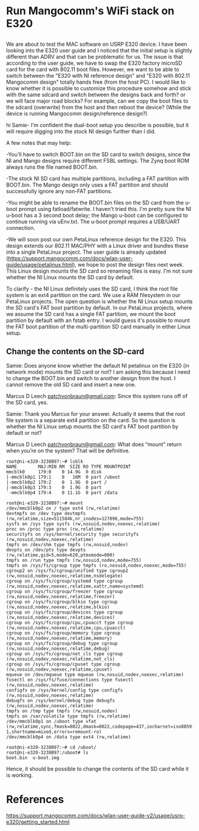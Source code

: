 # Run Mangocomm's WiFi stack on E320

##

We are about to test the MAC software on USRP E320 device. I have been looking into the E320 user guide and I noticed that the initial setup is slightly different than ADRV and that can be problematic for us. The issue is that according to the user guide, we have to swap the E320 factory microSD card for the card with 802.11 boot files. However, we want to be able to switch between the "E320 with NI reference design" and "E320 with 802.11 Mangocomm design" totally hands free (from the host PC).
I would like to know whether it is possible to customize this procedure somehow and stick with the same sdcard and switch between the designs back and forth? or we will face major road blocks?
For example, can we copy the boot files to the sdcard (overwrite) from the host and then reboot the device? (While the device is running Mangocomm design/reference design?)

hi Samie- I'm confident the dual-boot setup you describe is possible, but it will require digging into the stock NI design further than I did.

A few notes that may help:

-You'll have to switch BOOT.bin on the SD card to switch designs, since the NI and Mango designs require different FSBL settings. The Zynq boot ROM always runs the file named BOOT.bin.

-The stock NI SD card has multiple partitions, including a FAT partition with BOOT.bin. The Mango design only uses a FAT partition and should successfully ignore any non-FAT partitions.

-You might be able to rename the BOOT.bin files on the SD card from the u-boot prompt using fatload/fatwrite. I haven't tried this. I'm pretty sure the NI u-boot has a 3 second boot delay; the Mango u-boot can be configured to continue running via uEnv.txt. The u-boot prompt requires a USB/UART connection.

-We will soon post our own PetaLinux reference design for the E320. This design extends our 802.11 MAC/PHY with a Linux driver and bundles these into a single PetaLinux project. The user guide is already updated (https://support.mangocomm.com/docs/wlan-user-guide/usage/petalinux.html), we hope to post the design files next week. This Linux design mounts the SD card so renaming files is easy. I'm not sure whether the NI Linux mounts the SD card by default.

To clarify - the NI Linux definitely uses the SD card, I think the root file system is an ext4 partition on the card. We use a RAM filesystem in our PetaLinux projects. The open question is whether the NI Linux setup mounts the SD card's FAT boot partition by default. In our PetaLinux projects, where we assume the SD card has a single FAT partition, we mount the boot partition by default with an fstab entry. I would guess it's possible to mount the FAT boot partition of the multi-partition SD card manually in either Linux setup.




## Change the contents on the SD-card

Samie:
Does anyone know whether the default NI petalinux on the E320 (in network mode) mounts the SD card or not?
I am asking this because I need to change the BOOT.bin and switch to another design from the host. I cannot remove the old SD card and insert a new one.

Marcus D Leech <patchvonbraun@gmail.com>:
Since this system runs off of the SD card, yes. 

Samie:
Thank you Marcus for your answer.
Actually it seems that the root file system is a separate ext4 partition on the card. 
So the question is whether the NI Linux setup mounts the SD card's FAT boot partition by default or not?

Marcus D Leech <patchvonbraun@gmail.com>:
What does “mount” return when you’re on the system? That will be definitive. 


```
root@ni-e320-3238B97:~# lsblk
NAME        MAJ:MIN RM  SIZE RO TYPE MOUNTPOINT
mmcblk0     179:0    0 14.9G  0 disk 
|-mmcblk0p1 179:1    0   16M  0 part /uboot
|-mmcblk0p2 179:2    0  1.9G  0 part /
|-mmcblk0p3 179:3    0  1.9G  0 part 
`-mmcblk0p4 179:4    0 11.1G  0 part /data
```
```
root@ni-e320-3238B97:~# mount
/dev/mmcblk0p2 on / type ext4 (rw,relatime)
devtmpfs on /dev type devtmpfs (rw,relatime,size=511584k,nr_inodes=127896,mode=755)
sysfs on /sys type sysfs (rw,nosuid,nodev,noexec,relatime)
proc on /proc type proc (rw,relatime)
securityfs on /sys/kernel/security type securityfs (rw,nosuid,nodev,noexec,relatime)
tmpfs on /dev/shm type tmpfs (rw,nosuid,nodev)
devpts on /dev/pts type devpts (rw,relatime,gid=5,mode=620,ptmxmode=000)
tmpfs on /run type tmpfs (rw,nosuid,nodev,mode=755)
tmpfs on /sys/fs/cgroup type tmpfs (ro,nosuid,nodev,noexec,mode=755)
cgroup2 on /sys/fs/cgroup/unified type cgroup2 (rw,nosuid,nodev,noexec,relatime,nsdelegate)
cgroup on /sys/fs/cgroup/systemd type cgroup (rw,nosuid,nodev,noexec,relatime,xattr,name=systemd)
cgroup on /sys/fs/cgroup/freezer type cgroup (rw,nosuid,nodev,noexec,relatime,freezer)
cgroup on /sys/fs/cgroup/blkio type cgroup (rw,nosuid,nodev,noexec,relatime,blkio)
cgroup on /sys/fs/cgroup/devices type cgroup (rw,nosuid,nodev,noexec,relatime,devices)
cgroup on /sys/fs/cgroup/cpu,cpuacct type cgroup (rw,nosuid,nodev,noexec,relatime,cpu,cpuacct)
cgroup on /sys/fs/cgroup/memory type cgroup (rw,nosuid,nodev,noexec,relatime,memory)
cgroup on /sys/fs/cgroup/debug type cgroup (rw,nosuid,nodev,noexec,relatime,debug)
cgroup on /sys/fs/cgroup/net_cls type cgroup (rw,nosuid,nodev,noexec,relatime,net_cls)
cgroup on /sys/fs/cgroup/cpuset type cgroup (rw,nosuid,nodev,noexec,relatime,cpuset)
mqueue on /dev/mqueue type mqueue (rw,nosuid,nodev,noexec,relatime)
fusectl on /sys/fs/fuse/connections type fusectl (rw,nosuid,nodev,noexec,relatime)
configfs on /sys/kernel/config type configfs (rw,nosuid,nodev,noexec,relatime)
debugfs on /sys/kernel/debug type debugfs (rw,nosuid,nodev,noexec,relatime)
tmpfs on /tmp type tmpfs (rw,nosuid,nodev)
tmpfs on /var/volatile type tmpfs (rw,relatime)
/dev/mmcblk0p1 on /uboot type vfat (rw,relatime,sync,fmask=0022,dmask=0022,codepage=437,iocharset=iso8859-1,shortname=mixed,errors=remount-ro)
/dev/mmcblk0p4 on /data type ext4 (rw,relatime)
```
```
root@ni-e320-3238B97:~# cd /uboot/
root@ni-e320-3238B97:/uboot# ls
boot.bin  u-boot.img
```

Hence, it should be possible to change the contents of the SD card while it is working.


# References

https://support.mangocomm.com/docs/wlan-user-guide-v2/usage/usrp-e320/getting_started.html




